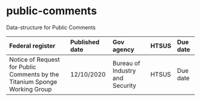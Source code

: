 # public-comments
Data-structure for Public Comments

|Federal register | Published date|Gov agency | HTSUS | Due date |
| :--- | :---| :---| :---| :--|
| Notice of Request for Public Comments by the Titanium Sponge Working Group | 12/10/2020 | Bureau of Industry and Security | HTSUS | Due date |
